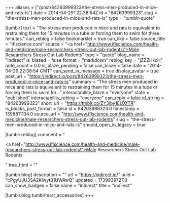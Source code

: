 +++
aliases = ["/post/84263999323/the-stress-men-produced-in-mice-and-rats-is"]
date = 2014-04-29T22:38:54Z
id = "84263999323"
slug = "the-stress-men-produced-in-mice-and-rats-is"
type = "tumblr-quote"

[tumblr]
text = "The stress men produced in mice and rats is equivalent to restraining them for 15 minutes in a tube or forcing them to swim for three minutes."
can_reblog = false
bookmarklet = true
can_like = false
source_title = "iflscience.com"
source = "<a href=\"http://www.iflscience.com/health-and-medicine/male-researchers-stress-out-lab-rodents\">Male Researchers Stress Out Lab Rodents</a>"
type = "quote"
blog_name = "indirect"
is_blazed = false
format = "markdown"
reblog_key = "jZZZHxcH"
note_count = 0.0
is_blaze_pending = false
can_blaze = false
date = "2014-04-29 22:38:54 GMT"
can_send_in_message = true
display_avatar = true
post_url = "https://indirect.io/post/84263999323/the-stress-men-produced-in-mice-and-rats-is"
summary = "The stress men produced in mice and rats is equivalent to restraining them for 15 minutes in a tube or forcing them to swim for..."
interactability_blaze = "everyone"
state = "published"
interactability_reblog = "everyone"
can_reply = false
id_string = "84263999323"
short_url = "https://tmblr.co/ZY3jby1EUXfTR"
is_blocks_post_format = false
id = 84263999323.0
timestamp = 1398811134.0
source_url = "http://www.iflscience.com/health-and-medicine/male-researchers-stress-out-lab-rodents"
slug = "the-stress-men-produced-in-mice-and-rats-is"
should_open_in_legacy = true

[tumblr.reblog]
comment = "<p><a href=\"http://www.iflscience.com/health-and-medicine/male-researchers-stress-out-lab-rodents\">Male Researchers Stress Out Lab Rodents</a></p>"
tree_html = ""

[tumblr.blog]
description = ""
url = "https://indirect.io/"
uuid = "t:PgyUJU3SA2Klwyt81UWAwQ"
updated = 1739939727.0
can_show_badges = false
name = "indirect"
title = "indirect"

[tumblr.blog.tumblrmart_accessories]
+++
